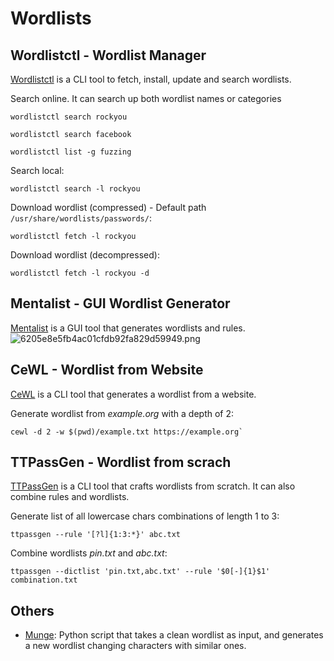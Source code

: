 # Wordlists

## Wordlistctl - Wordlist Manager

[Wordlistctl](https://github.com/BlackArch/wordlistctl) is a CLI tool to fetch, install, update and search wordlists.

Search online. It can search up both wordlist names or categories
```
wordlistctl search rockyou
```
```
wordlistctl search facebook
```
```
wordlistctl list -g fuzzing
```

Search local:
```
wordlistctl search -l rockyou
```

Download wordlist (compressed) - Default path `/usr/share/wordlists/passwords/`:
```
wordlistctl fetch -l rockyou
```

Download wordlist (decompressed):
```
wordlistctl fetch -l rockyou -d
```

## Mentalist - GUI Wordlist Generator

[Mentalist](https://github.com/sc0tfree/mentalist) is a GUI tool that generates wordlists and rules.
![6205e8e5fb4ac01cfdb92fa829d59949.png](:/b956383b631f43ccbe330364ab5d28b9)

## CeWL - Wordlist from Website

[CeWL](https://github.com/digininja/CeWL) is a CLI tool that generates a wordlist from a website.

Generate wordlist from *example.org* with a depth of 2:
```
cewl -d 2 -w $(pwd)/example.txt https://example.org`
```

## TTPassGen - Wordlist from scrach

[TTPassGen](https://github.com/tp7309/TTPassGen) is a CLI tool that crafts wordlists from scratch.
It can also combine rules and wordlists.

Generate list of all lowercase chars combinations of length 1 to 3:
```
ttpassgen --rule '[?l]{1:3:*}' abc.txt
```

Combine wordlists *pin.txt* and *abc.txt*:
```
ttpassgen --dictlist 'pin.txt,abc.txt' --rule '$0[-]{1}$1' combination.txt
```

## Others

- [Munge](https://github.com/Th3S3cr3tAg3nt/Munge): Python script that takes a clean wordlist as input, and generates a new wordlist changing characters with similar ones.
